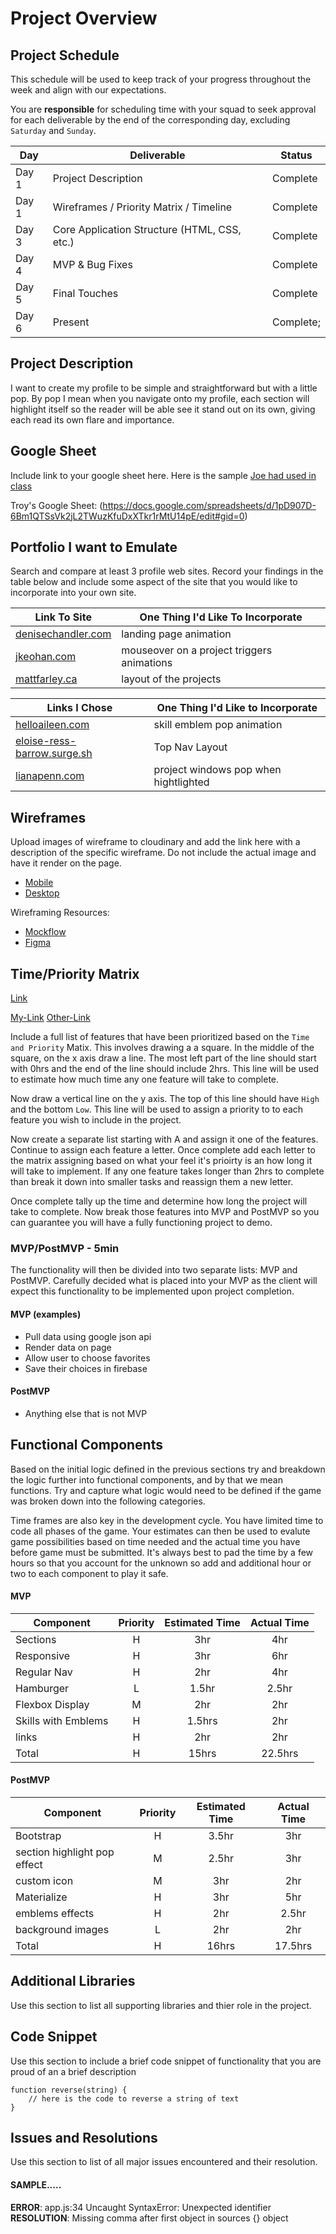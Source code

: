 # Project Overview

## Project Schedule

This schedule will be used to keep track of your progress throughout the week and align with our expectations.  

You are **responsible** for scheduling time with your squad to seek approval for each deliverable by the end of the corresponding day, excluding `Saturday` and `Sunday`.

|  Day | Deliverable | Status
|---|---| ---|
|Day 1| Project Description | Complete
|Day 1| Wireframes / Priority Matrix / Timeline | Complete
|Day 3| Core Application Structure (HTML, CSS, etc.) | Complete
|Day 4| MVP & Bug Fixes | Complete
|Day 5| Final Touches | Complete
|Day 6| Present | Complete;


## Project Description
I want to create my profile to be simple and straightforward but with a little pop.
By pop I mean when you navigate onto my profile, each section will highlight itself so the reader will be able see it stand out on its own, giving each read its own flare and importance.

## Google Sheet

Include link to your google sheet here.  Here is the sample [Joe had used in class](https://docs.google.com/spreadsheets/d/15PmioBi2dQEkewpqI7MDkDpvcVF0Trw8vmarAQbwoHk/edit#gid=0) 

Troy's Google Sheet:
(https://docs.google.com/spreadsheets/d/1pD907D-6Bm1QTSsVk2jL2TWuzKfuDxXTkr1rMtU14pE/edit#gid=0)

## Portfolio I want to Emulate

Search and compare at least 3 profile web sites.  Record your findings in the table below and include some aspect of the site that you would like to incorporate into your own site.

Link To Site  | One Thing I'd Like To Incorporate | 
| ------------- | ------------- |
| [denisechandler.com](http://www.denisechandler.com/)| landing page animation
|[jkeohan.com](http://jkeohan.com/) | mouseover on a project triggers animations |
| [mattfarley.ca](http://mattfarley.ca/) |  layout of the projects

Links I Chose | One Thing I'd Like to Incorporate |
| --------------- | -------------- |
|[helloaileen.com](http://helloaileen.com/)| skill emblem pop animation
|[eloise-ress-barrow.surge.sh](http://eloise-ress-barrow.surge.sh/#writing)| Top Nav Layout |
|[lianapenn.com](https://www.lianapenn.com/)| project windows pop when hightlighted 

## Wireframes

Upload images of wireframe to cloudinary and add the link here with a description of the specific wireframe. Do not include the actual image and have it render on the page.  

- [Mobile](https://res.cloudinary.com/ds7w3ysag/image/upload/v1608520101/IMG_2492_kyi0eg.jpg)
- [Desktop](https://res.cloudinary.com/ds7w3ysag/image/upload/v1608520121/IMG_2493_jcrp9i.jpg)

Wireframing Resources:

- [Mockflow](https://mockflow.com/app/#Wireframe)
- [Figma](https://www.figma.com/)


## Time/Priority Matrix 

[Link](https://res.cloudinary.com/jkeohan/image/upload/a_270/v1591621734/project1_matrix_ocy5gc_h1kg0m.jpg)

[My-Link](https://res.cloudinary.com/ds7w3ysag/image/upload/v1608520133/IMG_2494_f9rbsm.jpg)
[Other-Link](https://res.cloudinary.com/ds7w3ysag/image/upload/v1608520146/IMG_2495_ddyt2s.jpg)

Include a full list of features that have been prioritized based on the `Time and Priority` Matix.  This involves drawing a a square.  In the middle of the square, on the x axis draw a line.  The most left part of the line should start with 0hrs and the end of the line should include 2hrs.  This line will be used to estimate how much time any one feature will take to complete. 

Now draw a vertical line on the y axis.  The top of this line should have `High` and the bottom `Low`.  This line will be used to assign a priority to to each feature you wish to include in the project.  

Now create a separate list starting with A and assign it one of the features.  Continue to assign each feature a letter.  Once complete add each letter to the matrix assigning based on what your feel it's prioirty is an how long it will take to implement. If any one feature takes longer than 2hrs to complete than break it down into smaller tasks and reassign them a new letter. 

Once complete tally up the time and determine how long the project will take to complete. Now break those features into MVP and PostMVP so you can guarantee you will have a fully functioning project to demo. 

### MVP/PostMVP - 5min

The functionality will then be divided into two separate lists: MVP and PostMVP.  Carefully decided what is placed into your MVP as the client will expect this functionality to be implemented upon project completion.  

#### MVP (examples)

- Pull data using google json api
- Render data on page 
- Allow user to choose favorites 
- Save their choices in firebase

#### PostMVP 

- Anything else that is not MVP

## Functional Components

Based on the initial logic defined in the previous sections try and breakdown the logic further into functional components, and by that we mean functions.  Try and capture what logic would need to be defined if the game was broken down into the following categories.

Time frames are also key in the development cycle.  You have limited time to code all phases of the game.  Your estimates can then be used to evalute game possibilities based on time needed and the actual time you have before game must be submitted. It's always best to pad the time by a few hours so that you account for the unknown so add and additional hour or two to each component to play it safe.

#### MVP
| Component | Priority | Estimated Time | Actual Time |
| --- | :---: |  :---: | :---: | 
| Sections | H | 3hr | 4hr |
| Responsive | H | 3hr | 6hr |
| Regular Nav | H | 2hr | 4hr |  
| Hamburger | L | 1.5hr|  2.5hr | 
| Flexbox Display| M | 2hr | 2hr|
| Skills with Emblems | H | 1.5hrs| 2hr | 
| links | H | 2hr | 2hr | 2hr |
| Total | H | 15hrs| 22.5hrs |

#### PostMVP
| Component | Priority | Estimated Time | Actual Time |
| --- | :---: |  :---: | :---: | 
| Bootstrap | H | 3.5hr | 3hr | 3hr |
| section highlight pop effect | M | 2.5hr | 3hr |
| custom icon | M | 3hr | 2hr |
| Materialize | H | 3hr | 5hr | 5hr |
| emblems effects | H | 2hr | 2.5hr |
| background images | L | 2hr | 2hr |
| Total | H | 16hrs| 17.5hrs |

## Additional Libraries
 Use this section to list all supporting libraries and thier role in the project. 

## Code Snippet

Use this section to include a brief code snippet of functionality that you are proud of an a brief description  

```
function reverse(string) {
	// here is the code to reverse a string of text
}
```

## Issues and Resolutions
 Use this section to list of all major issues encountered and their resolution.

#### SAMPLE.....
**ERROR**: app.js:34 Uncaught SyntaxError: Unexpected identifier                                
**RESOLUTION**: Missing comma after first object in sources {} object